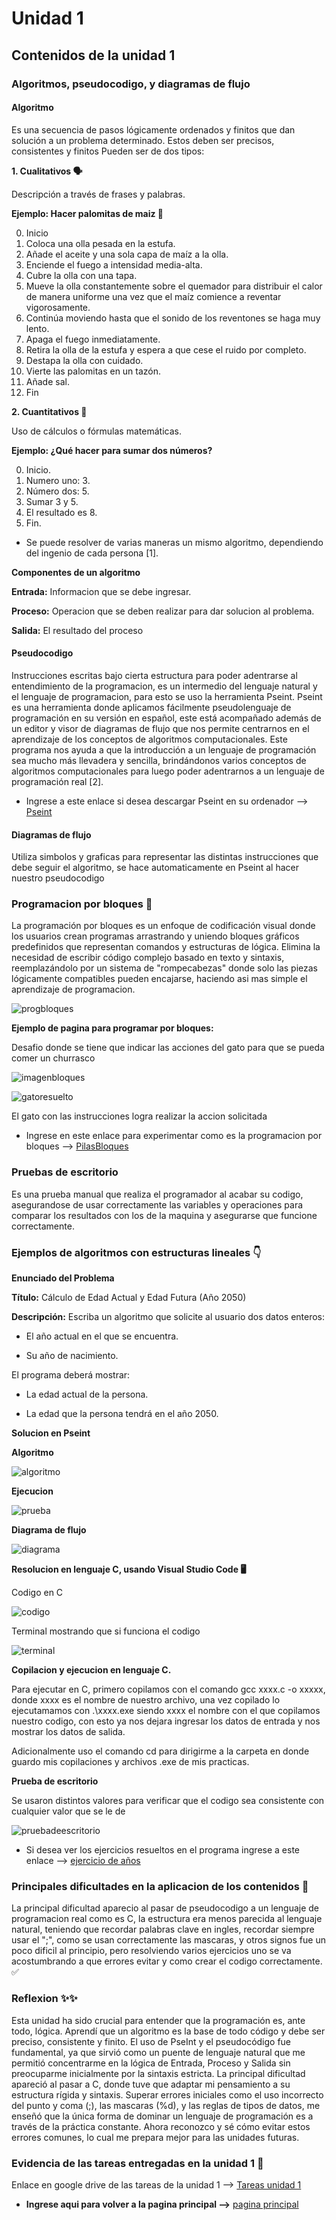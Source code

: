 # Unidad 1

## Contenidos de la unidad 1

### Algoritmos, pseudocodigo, y diagramas de flujo
#### Algoritmo
Es una secuencia de pasos lógicamente ordenados y finitos que dan solución a un problema determinado. Estos deben ser precisos, consistentes y finitos 
Pueden ser de dos tipos: 

**1. Cualitativos 🗣️**

Descripción a través de frases y palabras.

**Ejemplo: Hacer palomitas de maiz 🍿**

0. Inicio
1. Coloca una olla pesada en la estufa.
2. Añade el aceite y una sola capa de maíz a la olla.
3. Enciende el fuego a intensidad media-alta.
4. Cubre la olla con una tapa.
5. Mueve la olla constantemente sobre el quemador para distribuir el calor de manera uniforme una vez que el maíz comience a reventar vigorosamente.
6. Continúa moviendo hasta que el sonido de los reventones se haga muy lento.
7. Apaga el fuego inmediatamente.
8. Retira la olla de la estufa y espera a que cese el ruido por completo.
9. Destapa la olla con cuidado.
10. Vierte las palomitas en un tazón.
11. Añade sal.
12. Fin


**2. Cuantitativos 🔢**

Uso de cálculos o fórmulas matemáticas.

**Ejemplo: ¿Qué hacer para sumar dos números?**

0. Inicio.
1. Numero uno: 3.
2. Número dos: 5.
3. Sumar 3 y 5.
4. El resultado es 8.
5. Fin.

- Se puede resolver de varias maneras un mismo algoritmo, dependiendo del ingenio de cada persona [1].

**Componentes de un algoritmo**

**Entrada:** Informacion que se debe ingresar.

**Proceso:** Operacion que se deben realizar para dar solucion al problema.

**Salida:** El resultado del proceso

#### Pseudocodigo
Instrucciones escritas bajo cierta estructura para poder adentrarse al entendimiento de la programacion, es un intermedio del lenguaje natural y el lenguaje de programacion, para esto se uso la herramienta Pseint.
Pseint es una herramienta donde aplicamos fácilmente pseudolenguaje de programación en su versión en español, este está acompañado además de un editor y visor de diagramas de flujo que nos permite centrarnos en el aprendizaje de los conceptos de algoritmos computacionales.
Este programa nos ayuda a que la introducción a un lenguaje de programación sea mucho más llevadera y sencilla, brindándonos varios conceptos de algoritmos computacionales para luego poder adentrarnos a un lenguaje de programación real [2].

- Ingrese a este enlace si desea descargar Pseint en su ordenador --> [Pseint](https://pseint.sourceforge.net/)

#### Diagramas de flujo
Utiliza simbolos y graficas para representar las distintas instrucciones que debe seguir el algoritmo, se hace automaticamente en Pseint al hacer nuestro pseudocodigo

### Programacion por bloques 🧩
La programación por bloques es un enfoque de codificación visual donde los usuarios crean programas arrastrando y uniendo bloques gráficos predefinidos que representan comandos y estructuras de lógica. Elimina la necesidad de escribir código complejo basado en texto y sintaxis, reemplazándolo por un sistema de "rompecabezas" donde solo las piezas lógicamente compatibles pueden encajarse, haciendo asi mas simple el aprendizaje de programacion.

![progbloques](https://github.com/user-attachments/assets/3285c91e-f7ed-43e2-b1a5-f7f0110e665d)

**Ejemplo de pagina para programar por bloques:**

Desafio donde se tiene que indicar las acciones del gato para que se pueda comer un churrasco

![imagenbloques](https://github.com/user-attachments/assets/fe922f10-6b4e-4ef7-b10d-a9f1d46300ae)

![gatoresuelto](https://github.com/user-attachments/assets/481cdf61-9fd2-490c-b0b1-1c4224166a3d)

El gato con las instrucciones logra realizar la accion solicitada

- Ingrese en este enlace para experimentar como es la programacion por bloques --> [PilasBloques](https://pilasbloques.program.ar/online/)

### Pruebas de escritorio

Es una prueba manual que realiza el programador al acabar su codigo, asegurandose de usar correctamente las variables y operaciones para comparar los resultados con los de la maquina y asegurarse que funcione correctamente.

### Ejemplos de algoritmos con estructuras lineales 👇
**Enunciado del Problema**

**Título:** Cálculo de Edad Actual y Edad Futura (Año 2050)

**Descripción:** Escriba un algoritmo que solicite al usuario dos datos enteros:

- El año actual en el que se encuentra.

- Su año de nacimiento.

El programa deberá mostrar:

- La edad actual de la persona.

- La edad que la persona tendrá en el año 2050.

**Solucion en Pseint**

**Algoritmo**

![algoritmo](https://github.com/user-attachments/assets/dfdd9347-d2fd-4fba-9ad0-f5597bb93dc4)

**Ejecucion**

![prueba](https://github.com/user-attachments/assets/3eb15835-8928-42d7-bba0-26f9e04402f1)

**Diagrama de flujo**

![diagrama](https://github.com/user-attachments/assets/2000c269-8c40-44ac-ba37-b71d4ca8fbe8)

**Resolucion en lenguaje C, usando Visual Studio Code 🖥️**

Codigo en C

![codigo](https://github.com/user-attachments/assets/39339cfd-7514-4569-a527-f0051cb74f15)

Terminal mostrando que si funciona el codigo

![terminal](https://github.com/user-attachments/assets/61cf2e66-9846-4a6a-8a51-73d88588aac1)

**Copilacion y ejecucion en lenguaje C.**

Para ejecutar en C, primero copilamos con el comando gcc xxxx.c -o xxxxx, donde xxxx es el nombre de nuestro archivo, una vez copilado lo ejecutamamos con .\xxxx.exe siendo xxxx el nombre con el que copilamos nuestro codigo, con esto ya nos dejara ingresar los datos de entrada y nos mostrar los datos de salida.

Adicionalmente uso el comando cd para dirigirme a la carpeta en donde guardo mis copilaciones y archivos .exe de mis practicas.




**Prueba de escritorio**

Se usaron distintos valores para verificar que el codigo sea consistente con cualquier valor que se le de

![pruebadeescritorio](https://github.com/user-attachments/assets/deb4d53a-cf78-4e17-9ad3-a0c2ec56ba99)


- Si desea ver los ejercicios resueltos en el programa ingrese a este enlace --> [ejercicio de años](https://drive.google.com/drive/folders/1U6hXxmJI3jbLH-En-mNHTkmuQkX8duka?usp=sharing)

### Principales dificultades en la aplicacion de los contenidos 🚧
La principal dificultad aparecio al pasar de pseudocodigo a un lenguaje de programacion real como es C, la estructura era menos parecida al lenguaje natural, teniendo que recordar palabras clave en ingles, recordar siempre usar el ";", como se usan correctamente las mascaras, y otros signos fue un poco dificil al principio, pero resolviendo varios ejercicios uno se va acostumbrando a que errores evitar y como crear el codigo correctamente. ✅

### Reflexion ✨✨
Esta unidad ha sido crucial para entender que la programación es, ante todo, lógica. Aprendí que un algoritmo es la base de todo código y debe ser preciso, consistente y finito. El uso de PseInt y el pseudocódigo fue fundamental, ya que sirvió como un puente de lenguaje natural que me permitió concentrarme en la lógica de Entrada, Proceso y Salida sin preocuparme inicialmente por la sintaxis estricta. La principal dificultad apareció al pasar a C, donde tuve que adaptar mi pensamiento a su estructura rígida y sintaxis. Superar errores iniciales como el uso incorrecto del punto y coma (;), las mascaras (%d), y las reglas de tipos de datos, me enseñó que la única forma de dominar un lenguaje de programación es a través de la práctica constante. Ahora reconozco y sé cómo evitar estos errores comunes, lo cual me prepara mejor para las unidades futuras.

### Evidencia de las tareas entregadas en la unidad 1 📂

Enlace en google drive de las tareas de la unidad 1 --> [Tareas unidad 1](https://drive.google.com/drive/folders/1-_LpqLXI3DvtouSTW_lGGA3PeHprJ-w0?usp=sharing) 

- **Ingrese aqui para volver a la pagina principal -->** [pagina principal](Index.md)
